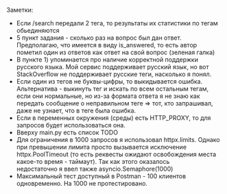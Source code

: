 Заметки:

- Если /search передали 2 тега, то результаты их статистики по тегам обьединяются
- 5 пункт задания - сколько раз на вопрос был дан ответ. Предполагаю, что имеется в виду is_answered, то есть автор
  пометил один из ответов как ответ на свой вопрос (зеленая галка)
- В пункте 1) упоминается про наличие корректной поддержки русского языка. Мой сервис поддерживает русский язык, но вот
  StackOverflow не поддерживает русские теги, насколько я понял.
- Если один из тегов не буквы-цифры, то выкидывается ошибка. Альтернатива - выкинуть тег и искать по всем остальным
  тегам, если они нормальные, но из-за формата ответа я не знаю как передать сообщение о неправильном теге =>
  тот, кто запрашивал, даже не узнает, что в теге была ошибка.
- Если в переменных окружения (среды) есть HTTP_PROXY, то для запросов будет использоваться она.
- Вверху main.py есть список TODO
- Для ограничения в 1000 запросов я использовал httpx.limits. Однако при превышении лимита просто вызывается исключение
  httpx.PoolTimeout (то есть реквесты ожидают освобождения места какое-то время - таймаут). Так как этого оказалось  
  недостаточно я ввел также asyncio.Semaphore(1000)
- Максимальный тест доступный в Postman - 100 клиентов одновременно. На 1000 не протестировано.